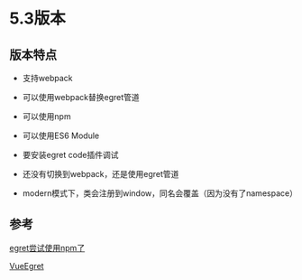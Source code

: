 # 5.3版本

## 版本特点

- 支持webpack
- 可以使用webpack替换egret管道
- 可以使用npm
- 可以使用ES6 Module

- 要安装egret code插件调试
- 还没有切换到webpack，还是使用egret管道
- modern模式下，类会注册到window，同名会覆盖（因为没有了namespace）

## 参考

[egret尝试使用npm了](https://gitee.com/MOS1/gm/blob/master/README.md)

[VueEgret](https://github.com/hsuna/vue-egret)
